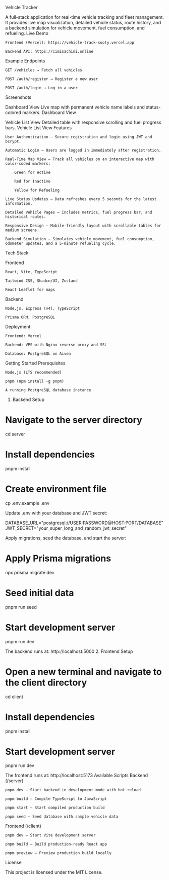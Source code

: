 Vehicle Tracker

A full-stack application for real-time vehicle tracking and fleet management. It provides live map visualization, detailed vehicle status, route history, and a backend simulation for vehicle movement, fuel consumption, and refueling.
Live Demo

    Frontend (Vercel): https://vehicle-track-sooty.vercel.app

    Backend API: https://cimisachimi.online

Example Endpoints

    GET /vehicles → Fetch all vehicles

    POST /auth/register → Register a new user

    POST /auth/login → Log in a user

Screenshots

Dashboard View
Live map with permanent vehicle name labels and status-colored markers.
Dashboard View

Vehicle List View
Detailed table with responsive scrolling and fuel progress bars.
Vehicle List View
Features

    User Authentication – Secure registration and login using JWT and bcrypt.

    Automatic Login – Users are logged in immediately after registration.

    Real-Time Map View – Track all vehicles on an interactive map with color-coded markers:

        Green for Active

        Red for Inactive

        Yellow for Refueling

    Live Status Updates – Data refreshes every 5 seconds for the latest information.

    Detailed Vehicle Pages – Includes metrics, fuel progress bar, and historical routes.

    Responsive Design – Mobile-friendly layout with scrollable tables for medium screens.

    Backend Simulation – Simulates vehicle movement, fuel consumption, odometer updates, and a 5-minute refueling cycle.

Tech Stack

Frontend

    React, Vite, TypeScript

    Tailwind CSS, Shadcn/UI, Zustand

    React Leaflet for maps

Backend

    Node.js, Express (v4), TypeScript

    Prisma ORM, PostgreSQL

Deployment

    Frontend: Vercel

    Backend: VPS with Nginx reverse proxy and SSL

    Database: PostgreSQL on Aiven

Getting Started
Prerequisites

    Node.js (LTS recommended)

    pnpm (npm install -g pnpm)

    A running PostgreSQL database instance

1. Backend Setup

# Navigate to the server directory

cd server

# Install dependencies

pnpm install

# Create environment file

cp .env.example .env

Update .env with your database and JWT secret:

DATABASE_URL="postgresql://USER:PASSWORD@HOST:PORT/DATABASE"
JWT_SECRET="your_super_long_and_random_jwt_secret"

Apply migrations, seed the database, and start the server:

# Apply Prisma migrations

npx prisma migrate dev

# Seed initial data

pnpm run seed

# Start development server

pnpm run dev

The backend runs at: http://localhost:5000 2. Frontend Setup

# Open a new terminal and navigate to the client directory

cd client

# Install dependencies

pnpm install

# Start development server

pnpm run dev

The frontend runs at: http://localhost:5173
Available Scripts
Backend (/server)

    pnpm dev – Start backend in development mode with hot reload

    pnpm build – Compile TypeScript to JavaScript

    pnpm start – Start compiled production build

    pnpm seed – Seed database with sample vehicle data

Frontend (/client)

    pnpm dev – Start Vite development server

    pnpm build – Build production-ready React app

    pnpm preview – Preview production build locally

License

This project is licensed under the MIT License.
